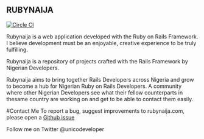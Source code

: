 ## RUBYNAIJA

[![Circle CI](https://circleci.com/gh/busayo/rubynaija.svg?style=svg)](https://circleci.com/gh/busayo/rubynaija)

Rubynaija is a web application developed with the Ruby on Rails Framework. I believe development must be an enjoyable, creative experience to be truly fulfilling. 

Rubynaija is a repository of projects crafted with the Rails Framework by Nigerian Developers. 

Rubynaija aims to bring together Rails Developers across Nigeria and grow to become a hub for Nigerian Ruby on Rails Developers. A community where other Nigerian Developers see what their fellow counterparts in thesame country are working on and get to be able to contact them easily.

#Contact Me
To report a bug, suggest improvements to rubynaija.com, please open a [ Github issue ](https://github.com/busayo/rubynaija/issues)

Follow me on Twitter @unicodeveloper


